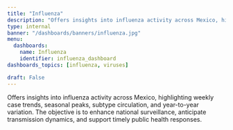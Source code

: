 ```yaml
---
title: "Influenza"
description: "Offers insights into influenza activity across Mexico, highlighting weekly case trends, seasonal peaks, subtype circulation, and year-to-year variation. The objective is to enhance national surveillance, anticipate transmission dynamics, and support timely public health responses."
type: internal
banner: "/dashboards/banners/influenza.jpg"
menu:
  dashboards:
    name: Influenza
    identifier: influenza_dashboard
dashboards_topics: [influenza, viruses]

draft: False
---
```


<style>
  .custom-border {
    border: 2px solid #295986;
  }

  .btn-custom {
    background-color: #295986;
    color: white;
    border: none;
    transition: background-color 0.3s ease;
  }

  .btn-custom:hover {
    background-color: #37ae94;
    color: white;
  }

  .text-custom {
    color: #295986;
  }
</style>



<div class="container mt-4">

Offers insights into influenza activity across Mexico, highlighting weekly case trends, seasonal peaks, subtype circulation, and year-to-year variation. The objective is to enhance national surveillance, anticipate transmission dynamics, and support timely public health responses.

</div>